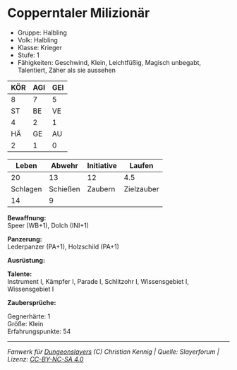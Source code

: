 # Copperntaler Milizionär  
- Gruppe: Halbling  
- Volk: Halbling  
- Klasse: Krieger  
- Stufe: 1  
- Fähigkeiten: Geschwind, Klein, Leichtfüßig, Magisch unbegabt, Talentiert, Zäher als sie aussehen  


| KÖR | AGI | GEI |  
| --- | --- | --- |  
| 8   | 7   | 5   |
| ST  | BE  | VE  |  
| 4   | 2   | 1   |
| HÄ  | GE  | AU  |  
| 2   | 1   | 0   |


| Leben    | Abwehr   | Initiative | Laufen     |
| -------- | -------- | ---------- | ---------- |
| 20       | 13       | 12         | 4.5        |
| Schlagen | Schießen | Zaubern    | Zielzauber |
| 14       | 9        |            |            |

**Bewaffnung:**  
Speer (WB+1), Dolch (INI+1)

**Panzerung:**  
Lederpanzer (PA+1), Holzschild (PA+1)

**Ausrüstung:**  


**Talente:**  
Instrument I, Kämpfer I, Parade I, Schlitzohr I, Wissensgebiet I, Wissensgebiet I

**Zaubersprüche:**  


Gegnerhärte: 1  
Größe: Klein  
Erfahrungspunkte: 54  



___
*Fanwerk für [Dungeonslayers](https://www.dungeonslayers.net/) (C) Christian Kennig | Quelle: Slayerforum | Lizenz: [CC-BY-NC-SA 4.0](https://creativecommons.org/licenses/by-nc-sa/4.0/deed.de)*